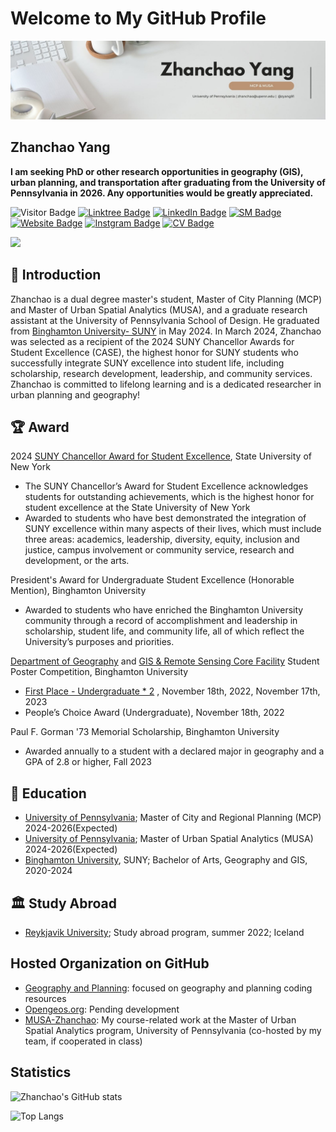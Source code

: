 # Welcome to My GitHub Profile

![](images/banner.jpg)

## Zhanchao Yang
**I am seeking PhD or other research opportunities in geography (GIS), urban planning, and transportation after graduating from the University of Pennsylvania in 2026. Any opportunities would be greatly appreciated.**


![Visitor Badge](https://visitor-badge.laobi.icu/badge?page_id=zyang91.zyang91)
[![Linktree Badge](https://img.shields.io/badge/My-LinkTree-yellow)](https://linktr.ee/zhanchaoyang)
[![LinkedIn Badge](https://img.shields.io/badge/My-LinkedIn-blue)](https://www.linkedin.com/in/zhanchaoyang/)
[![SM Badge](https://img.shields.io/badge/My-Portfolio-green)](https://storymaps.arcgis.com/collections/4b21436eff7e4ea88b55caa33ea26e3d)
[![Website Badge](https://img.shields.io/badge/My-Website-yellow)](https://zhanchaoyang.weebly.com/)
[![Instgram Badge](https://img.shields.io/badge/My-instagram-brightgreen)](https://www.instagram.com/zhanchao.yang/)
[![CV Badge](https://img.shields.io/badge/My-CV-critical)](comingsoon!)




![](images/geography.gif)

## 🧑 Introduction
Zhanchao is a dual degree master's student, Master of City Planning (MCP) and Master of Urban Spatial Analytics (MUSA), and a graduate research assistant at the University of Pennsylvania School of Design. He graduated from [Binghamton University- SUNY](https://www.binghamton.edu/) in May 2024. In March 2024, Zhanchao was selected as a recipient of the 2024 SUNY Chancellor Awards for Student Excellence (CASE), the highest honor for SUNY students who successfully integrate SUNY excellence into student life, including scholarship, research development, leadership, and community services. Zhanchao is committed to lifelong learning and is a dedicated researcher in urban planning and geography!


## 🏆 Award
2024 [SUNY Chancellor Award for Student Excellence](https://system.suny.edu/university-life/student-excellence/), State University of New York
-  The SUNY Chancellor’s Award for Student Excellence acknowledges students for outstanding achievements, which is the highest honor for student excellence at the State University of New York
-  Awarded to students who have best demonstrated the integration of SUNY excellence within many aspects of their lives, which must include three areas: academics, leadership, diversity, equity, inclusion and justice, campus involvement or community service, research and development, or the arts.

President's Award for Undergraduate Student Excellence (Honorable Mention), Binghamton University
- Awarded to students who have enriched the Binghamton University community through a record of accomplishment and leadership in scholarship, student life, and community life, all of which reflect the University’s purposes and priorities.


[Department of Geography](https://www.binghamton.edu/geography/index.html) and [GIS & Remote Sensing Core Facility](https://www.binghamton.edu/geography/gis/) Student Poster Competition, Binghamton University
- [First Place - Undergraduate * 2](https://giscore.binghamton.edu/gisday/posters.html) , November 18th, 2022, November 17th, 2023
- People’s Choice Award (Undergraduate), November 18th, 2022

Paul F. Gorman '73 Memorial Scholarship, Binghamton University
- Awarded annually to a student with a declared major in geography and a GPA of 2.8 or higher, Fall 2023


## 🏫  Education
- [University of Pennsylvania](https://www.design.upenn.edu/city-regional-planning); Master of City and Regional Planning (MCP) 2024-2026(Expected)
- [University of Pennsylvania](https://www.design.upenn.edu/urban-spatial-analytics); Master of Urban Spatial Analytics (MUSA) 2024-2026(Expected)
- [Binghamton University](https://www.binghamton.edu/), SUNY; Bachelor of Arts, Geography and GIS, 2020-2024


## 🏛 Study Abroad
- [Reykjavik University](https://en.ru.is/); Study abroad program, summer 2022; Iceland


## Hosted Organization on GitHub

- [Geography and Planning](https://github.com/Geography-and-Planning): focused on geography and planning coding resources
- [Opengeos.org](https://github.com/Opengeos-org): Pending development
- [MUSA-Zhanchao](https://github.com/MUSA-Zhanchao): My course-related work at the Master of Urban Spatial Analytics program, University of Pennsylvania (co-hosted by my team, if cooperated in class)

## Statistics

![Zhanchao's GitHub stats](https://read-stats.vercel.app/api?username=zyang91&show_icons=true&theme=radical)

![Top Langs](https://read-stats.vercel.app/api/top-langs/?username=zyang91&theme=radical)

